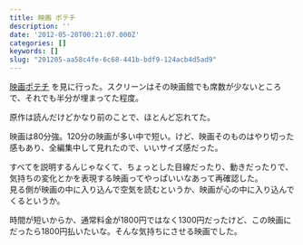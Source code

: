 ```yaml
---
title: 映画 ポテチ
description: ''
date: '2012-05-20T00:21:07.000Z'
categories: []
keywords: []
slug: "201205-aa58c4fe-6c68-441b-bdf9-124acb4d5ad9"
---
```

[映画ポテチ](http://potechi-movie.jp/) を見に行った。スクリーンはその映画館でも席数が少ないところで、それでも半分が埋まってた程度。

原作は読んだけどかなり前のことで、ほとんど忘れてた。

映画は80分強。120分の映画が多い中で短い。けど、映画そのものはやり切った感もあり、全編集中して見れたので、いいサイズ感だった。

すべてを説明するんじゃなくて、ちょっとした目線だったり、動きだったりで、気持ちの変化とかを表現する映画ってやっぱいいなあって再確認した。  
見る側が映画の中に入り込んで空気を読むというか、映画が心の中に入り込んでくるというか。

時間が短いからか、通常料金が1800円ではなく1300円だったけど、この映画にだったら1800円払いたいな。そんな気持ちにさせる映画でした。